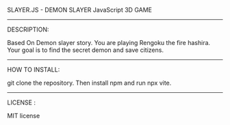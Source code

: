 SLAYER.JS - DEMON SLAYER JavaScript 3D GAME
__________________________________
DESCRIPTION:

Based On Demon slayer story. You are playing Rengoku the fire hashira.
Your goal is to find the secret demon and save citizens.
__________________________________
HOW TO INSTALL:

git clone the repository. Then install npm and run npx vite.
__________________________________
LICENSE :

MIT license
